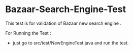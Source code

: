 # Bazaar-Search-Engine-Test

This test is for validation of Bazaar new search engine . 

For Running the Test : 

- just go to src/test/NewEngineTest.java and run the test. 
